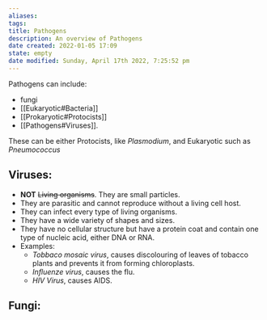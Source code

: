 ```yaml
---
aliases: 
tags: 
title: Pathogens
description: An overview of Pathogens
date created: 2022-01-05 17:09
state: empty
date modified: Sunday, April 17th 2022, 7:25:52 pm
---
```


Pathogens can include:

- fungi
- [[Eukaryotic#Bacteria]]
- [[Prokaryotic#Protocists]]
- [[Pathogens#Viruses]].

These can be either Protocists, like _Plasmodium_, and Eukaryotic such as _Pneumococcus_

## Viruses:

- **NOT** ~~Living organisms~~. They are small particles.
- They are parasitic and cannot reproduce without a living cell host.
- They can infect every type of living organisms.
- They have a wide variety of shapes and sizes.
- They have no cellular structure but have a protein coat and contain one type of nucleic acid, either DNA or RNA.
- Examples:
  - _Tobbaco mosaic virus_, causes discolouring of leaves of tobacco plants and prevents it from forming chloroplasts.
  - _Influenze virus_, causes the flu.
  - _HIV Virus_, causes AIDS.

## Fungi:
